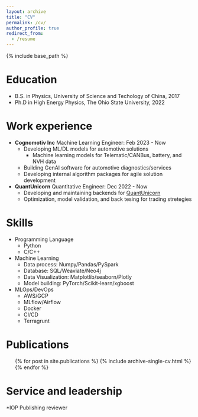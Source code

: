 ```yaml
---
layout: archive
title: "CV"
permalink: /cv/
author_profile: true
redirect_from:
  - /resume
---
```


{% include base_path %}

Education
======
* B.S. in Physics, University of Science and Techology of China, 2017
* Ph.D in High Energy Physics, The Ohio State University, 2022

Work experience
======
* __Cognomotiv Inc__  Machine Learning Engineer: Feb 2023 - Now
  * Developing ML/DL models for automotive solutions
    * Machine learning models for Telematic/CANBus, battery, and NVH data
  * Building GenAI software for automotive diagnostics/services
  * Developing internal algorithm packages for agile solution development
* __QuantUnicorn__   Quantitative Engineer: Dec 2022 - Now
  * Developing and maintaining backends for [QuantUnicorn](https://quantunicorn.com/) 
  * Optimization, model validation, and back tesing for trading stretegies
  
Skills
======
* Programming Language
  * Python
  * C/C++
* Machine Learning
  * Data process: Numpy/Pandas/PySpark
  * Database: SQL/Weaviate/Neo4j
  * Data Visualization: Matplotlib/seaborn/Plotly
  * Model building: PyTorch/Scikit-learn/xgboost
* MLOps/DevOps
  * AWS/GCP
  * MLflow/Airflow
  * Docker
  * CI/CD
  * Terragrunt

Publications
======
  <ul>{% for post in site.publications %}
    {% include archive-single-cv.html %}
  {% endfor %}</ul>
  
  
Service and leadership
======
*IOP Publishing reviewer
